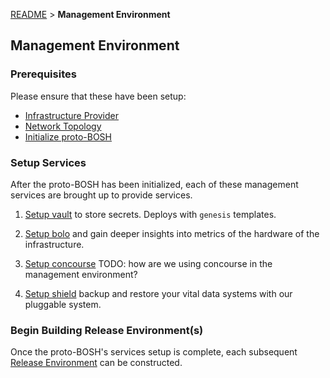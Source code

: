 [README](README.md) > **Management Environment**

## Management Environment

### Prerequisites

Please ensure that these have been setup:

  * [Infrastructure Provider](infrastructure.md)
  * [Network Topology](network.md)
  * [Initialize proto-BOSH](initialize.md)

### Setup Services

After the proto-BOSH has been initialized, each of these management services are brought up to provide services.

1. [Setup vault](manage/vault.md) to store secrets.  Deploys with `genesis` templates.

1. [Setup bolo](manage/bolo.md) and gain deeper insights into metrics of the hardware of the infrastructure.

1. [Setup concourse](manage/concourse.md) TODO: how are we using concourse in the management environment?

1. [Setup shield](manage/shield.md) backup and restore your vital data systems with our pluggable system.

### Begin Building Release Environment(s)

Once the proto-BOSH's services setup is complete, each subsequent [Release Environment](release.md) can be constructed.
